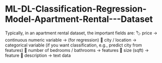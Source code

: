 # ML-DL-Classification-Regression-Model-Apartment-Rental---Dataset
Typically, in an apartment rental dataset, the important fields are:  🏷 price → continuous numeric variable → (for regression)  📍 city / location → categorical variable (if you want classification, e.g., predict city from features)  🏢 number of bedrooms / bathrooms → features  📏 size (sqft) → feature  📝 description → text data 
